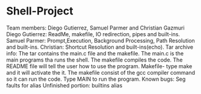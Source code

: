 # Shell-Project
Team members: Diego Gutierrez, Samuel Parmer and Christian Gazmuri
Diego Gutierrez: ReadMe, makefile, IO redirection, pipes and built-ins.
Samuel Parmer: Prompt,Execution, Background Processing, Path Resolution and built-ins.
Christian:  Shortcut Resolution and built-ins(echo).
Tar archive info: The tar contains the main.c file and the makefile. The main.c is the main programs tha runs the shell. The makefile compiles the code. The README file will tell the user how to use the program.
Makefile- type make and it will activate the it. The makefile consist of the gcc compiler command so it can run the code. Type MAIN to run the program.
Known bugs: Seg faults for alias
Unfinished portion: builtins alias
